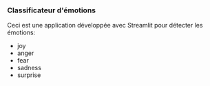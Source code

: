 ### Classificateur d'émotions

Ceci est une application développée avec Streamlit pour détecter les émotions:
- joy
- anger
- fear
- sadness
- surprise
